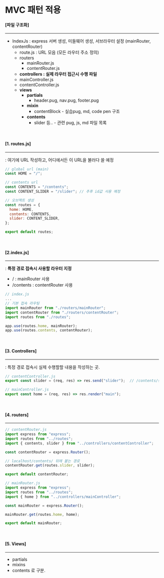 # MVC 패턴 적용

#### [파일 구조화]

----

- IndexJs : express 서버 생성, 미들웨어 생성, 서브라우터 설정 (mainRouter, contentRouter)
  - route.js : URL 모음 (모든 라우터 주소 정의)
  - routers
    - mainRouter.js 
    - contentRouter.js
  -  **controllers : 실제 라우터 접근시 수행 파일**
    - mainController.js
    - contentController.js
  - **views**
    - **partials**
      - header.pug, nav.pug, footer.pug
    - **mixin**
      - contentBlock - 실습pug, md, code pen 구조
    - **contents**
      - slider 등.. - 관련 pug, js, md 파일 목록

<br>

#### [1. routes.js]

----

: 여기에 URL 작성하고, 어디에서든 이 URL을 불러다 쓸 예정

```js
// global url (main)
const HOME = "/";

// contents url
const CONTENTS = "/contents";
const CONTENT_SLIDER = "/slider"; // 추후 id값 사용 예정

// 오브젝트 생성
const routes = {
  home: HOME,
  contents: CONTENTS,
  slider: CONTENT_SLIDER,
};

export default routes;
```

<br>

#### [2.index.js]

----

: **특정 경로 접속시 사용할 라우터 지정**

- / : mainRouter 사용
- /contents : contentRouter 사용

```js
// index.js
...
// 기본 접속 라우팅
import mainRouter from "./routers/mainRouter";
import contentRouter from "./routers/contentRouter";
import routes from "./routes";

app.use(routes.home, mainRouter);
app.use(routes.contents, contentRouter);
```

<br>

#### [3. Controllers]

----

: 특정 경로 접속시 실제 수행할할 내용을 작성하는 곳.

```js
// contentController.js
export const slider = (req, res) => res.send("slider");  // /contents/slider 접속시.
```

```js
// mainController.js
export const home = (req, res) => res.render("main");
```

<br>

#### [4. routers]

---

```js
// contentRouter.js
import express from "express";
import routes from "../routes";
import { contents, slider } from "../controllers/contentController";

const contentRouter = express.Router();

// localhost/contents/ 뒤에 붙는 경로
contentRouter.get(routes.slider, slider);

export default contentRouter;
```

```js
// mainRouter.js
import express from "express";
import routes from "../routes";
import { home } from "../controllers/mainController";

const mainRouter = express.Router();

mainRouter.get(routes.home, home);

export default mainRouter;
```

<br>

#### [5. Views]

----

- partials
- mixins
- contents 로 구분.

